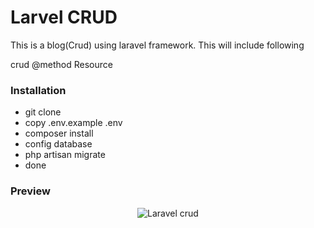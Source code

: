 # Larvel CRUD

This is a blog(Crud) using laravel framework. This will include following

crud
@method
Resource

### Installation

- git clone
- copy .env.example .env
- composer install
- config database
- php artisan migrate
- done

### Preview

<p align="center">
  <img src="images/laravel_crud_preview.jpg" title="Laravel crud">
</p>
